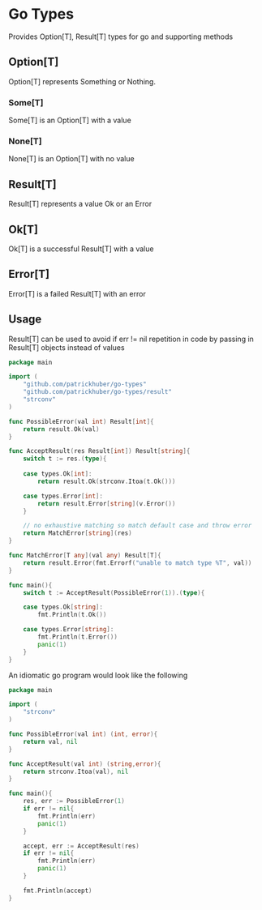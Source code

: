 # Go Types

Provides Option[T], Result[T] types for go and supporting methods

## Option[T]

Option[T] represents Something or Nothing. 

### Some[T]

Some[T] is an Option[T] with a value

### None[T]

None[T] is an Option[T] with no value

## Result[T]

Result[T] represents a value Ok or an Error

## Ok[T]

Ok[T] is a successful Result[T] with a value

## Error[T]

Error[T] is a failed Result[T] with an error

## Usage

Result[T] can be used to avoid if err != nil repetition in code by passing in Result[T] objects instead of values

```go
package main

import (
    "github.com/patrickhuber/go-types"
    "github.com/patrickhuber/go-types/result"    
    "strconv"
)

func PossibleError(val int) Result[int]{
    return result.Ok(val)
}

func AcceptResult(res Result[int]) Result[string]{
    switch t := res.(type){
    
    case types.Ok[int]:
        return result.Ok(strconv.Itoa(t.Ok()))

    case types.Error[int]:
        return result.Error[string](v.Error())        
    }

    // no exhaustive matching so match default case and throw error
    return MatchError[string](res)
}

func MatchError[T any](val any) Result[T]{
    return result.Error(fmt.Errorf("unable to match type %T", val))
}

func main(){
    switch t := AcceptResult(PossibleError(1)).(type){

    case types.Ok[string]:
        fmt.Println(t.Ok())

    case types.Error[string]:
        fmt.Println(t.Error())
        panic(1)
    }
}
```

An idiomatic go program would look like the following

```go
package main

import (
    "strconv"
)

func PossibleError(val int) (int, error){
    return val, nil
}

func AcceptResult(val int) (string,error){
    return strconv.Itoa(val), nil
}

func main(){
    res, err := PossibleError(1)
    if err != nil{
        fmt.Println(err)
        panic(1)
    }

    accept, err := AcceptResult(res)
    if err != nil{
        fmt.Println(err)
        panic(1)
    }

    fmt.Println(accept)
}
```